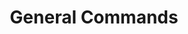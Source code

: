 ---
created: '2025-09-16T15:05:15.643223'
modified: '2025-09-17T15:33:51.722730'
ship_factor: 5
subtype: shortcuts
tags: []
title: General Commands
type: general
version: 1
---